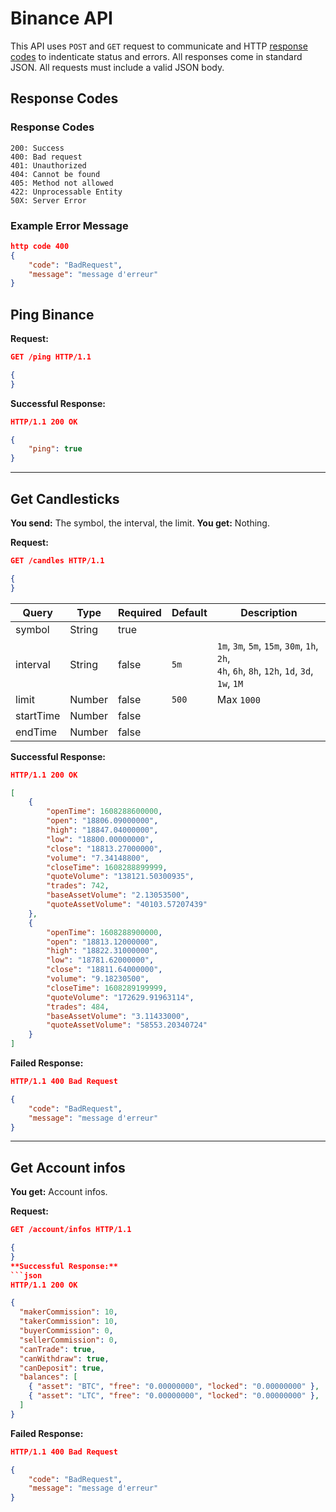 # Binance API
This API uses `POST` and `GET` request to communicate and HTTP [response codes](https://en.wikipedia.org/wiki/List_of_HTTP_status_codes) to indenticate status and errors. All responses come in standard JSON. All requests must include a valid JSON body.

## Response Codes 
### Response Codes
```
200: Success
400: Bad request
401: Unauthorized
404: Cannot be found
405: Method not allowed
422: Unprocessable Entity 
50X: Server Error
```
### Example Error Message
```json
http code 400
{
    "code": "BadRequest",
    "message": "message d'erreur"
}

```

## Ping Binance

**Request:**
```json
GET /ping HTTP/1.1

{
}
```
**Successful Response:**
```json
HTTP/1.1 200 OK

{
    "ping": true
}
```
---

## Get Candlesticks
**You send:**  The symbol, the interval, the limit.
**You get:** Nothing.

**Request:**
```json
GET /candles HTTP/1.1

{
}
```
| Query     | Type   | Required | Default | Description                                                                                    |
| --------- | ------ | -------- | ------- | ---------------------------------------------------------------------------------------------- |
| symbol    | String | true     |
| interval  | String | false    | `5m`    | `1m`, `3m`, `5m`, `15m`, `30m`, `1h`, `2h`,<br>`4h`, `6h`, `8h`, `12h`, `1d`, `3d`, `1w`, `1M` |
| limit     | Number | false    | `500`   | Max `1000`                                                                                     |
| startTime | Number | false    |
| endTime   | Number | false    |
**Successful Response:**
```json
HTTP/1.1 200 OK

[
    {
        "openTime": 1608288600000,
        "open": "18806.09000000",
        "high": "18847.04000000",
        "low": "18800.00000000",
        "close": "18813.27000000",
        "volume": "7.34148800",
        "closeTime": 1608288899999,
        "quoteVolume": "138121.50300935",
        "trades": 742,
        "baseAssetVolume": "2.13053500",
        "quoteAssetVolume": "40103.57207439"
    },
    {
        "openTime": 1608288900000,
        "open": "18813.12000000",
        "high": "18822.31000000",
        "low": "18781.62000000",
        "close": "18811.64000000",
        "volume": "9.18230500",
        "closeTime": 1608289199999,
        "quoteVolume": "172629.91963114",
        "trades": 484,
        "baseAssetVolume": "3.11433000",
        "quoteAssetVolume": "58553.20340724"
    }
]
```
**Failed Response:**
```json
HTTP/1.1 400 Bad Request

{
    "code": "BadRequest",
    "message": "message d'erreur"
}
```
---

## Get Account infos
**You get:** Account infos.

**Request:**
```json
GET /account/infos HTTP/1.1

{
}
**Successful Response:**
```json
HTTP/1.1 200 OK

{
  "makerCommission": 10,
  "takerCommission": 10,
  "buyerCommission": 0,
  "sellerCommission": 0,
  "canTrade": true,
  "canWithdraw": true,
  "canDeposit": true,
  "balances": [
    { "asset": "BTC", "free": "0.00000000", "locked": "0.00000000" },
    { "asset": "LTC", "free": "0.00000000", "locked": "0.00000000" },
  ]
}
```
**Failed Response:**
```json
HTTP/1.1 400 Bad Request

{
    "code": "BadRequest",
    "message": "message d'erreur"
}
``` 

